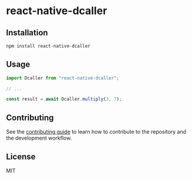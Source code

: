 # react-native-dcaller

 

## Installation

```sh
npm install react-native-dcaller
```

## Usage

```js
import Dcaller from "react-native-dcaller";

// ...

const result = await Dcaller.multiply(3, 7);
```

## Contributing

See the [contributing guide](CONTRIBUTING.md) to learn how to contribute to the repository and the development workflow.

## License

MIT

